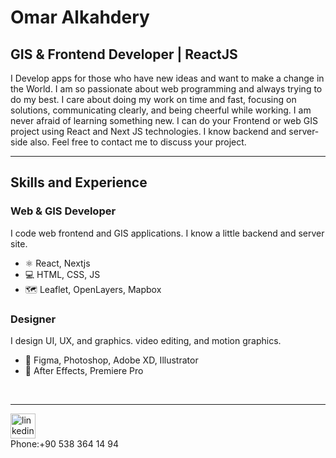 
# Omar Alkahdery
## **GIS & Frontend Developer** | ReactJS

I Develop apps for those who have new ideas and want to make a change in the World. I am so passionate about web programming and always trying to do my best. I care about doing my work on time and fast, focusing on solutions, communicating clearly, and being cheerful while working. I am never afraid of learning something new. I can do your Frontend or web GIS project using React and Next JS technologies. I know backend and server-side also. Feel free to contact me to discuss your project.

<hr>

## Skills and Experience


### **Web & GIS Developer**

I code web frontend and GIS applications. I know a little backend and server site.

- ⚛ React, Nextjs
- 💻 HTML, CSS, JS
- 🗺️ Leaflet, OpenLayers, Mapbox

### **Designer**

I design UI, UX, and graphics. video editing, and motion graphics.

- 🎨 Figma, Photoshop, Adobe XD, Illustrator
- 🎦 After Effects, Premiere Pro
<br>
<hr>

[<img src='https://cdn.jsdelivr.net/npm/simple-icons@3.0.1/icons/linkedin.svg' alt='linkedin' height='40'>](https://www.linkedin.com/in/omar-al-kahdery-21235b1b7/)
<br>
Phone:+90 538 364 14 94
